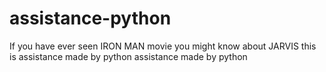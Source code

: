 # assistance-python
If you have ever seen IRON MAN movie you might know about JARVIS this is assistance made by python
assistance made by python
